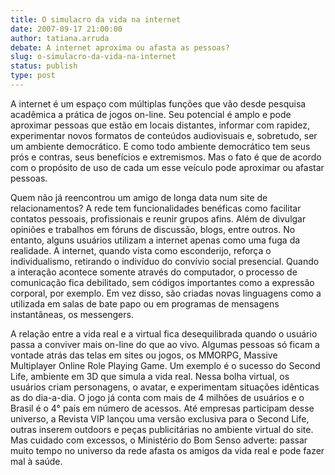 ```yaml
---
title: O simulacro da vida na internet
date: 2007-09-17 21:00:00
author: tatiana.arruda
debate: A internet aproxima ou afasta as pessoas?
slug: o-simulacro-da-vida-na-internet
status: publish 
type: post
---
```


A internet é um espaço com múltiplas funções que vão desde pesquisa acadêmica a prática de jogos on-line. Seu potencial é amplo e pode aproximar pessoas que estão em locais distantes, informar com rapidez, experimentar novos formatos de conteúdos audiovisuais e, sobretudo, ser um ambiente democrático. E como todo ambiente democrático tem seus prós e contras, seus benefícios e extremismos. Mas o fato é que de acordo com o propósito de uso de cada um esse veículo pode aproximar ou afastar pessoas.  

  

Quem não já reencontrou um amigo de longa data num site de relacionamentos? A rede tem funcionalidades benéficas como facilitar contatos pessoais, profissionais e reunir grupos afins. Além de divulgar opiniões e trabalhos em fóruns de discussão, blogs, entre outros. No entanto, alguns usuários utilizam a internet apenas como uma fuga da realidade. A internet, quando vista como esconderijo, reforça o individualismo, retirando o indivíduo do convívio social presencial. Quando a interação acontece somente através do computador, o processo de comunicação fica debilitado, sem códigos importantes como a expressão corporal, por exemplo. Em vez disso, são criadas novas linguagens como a utilizada em salas de bate papo ou em programas de mensagens instantâneas, os messengers.   

  

A relação entre a vida real e a virtual fica desequilibrada quando o usuário passa a conviver mais on-line do que ao vivo. Algumas pessoas só ficam a vontade atrás das telas em sites ou jogos, os MMORPG, Massive Multiplayer Online Role Playing Game. Um exemplo é o sucesso do Second Life, ambiente em 3D que simula a vida real. Nessa bolha virtual, os usuários criam personagens, o avatar, e experimentam situações idênticas as do dia-a-dia. O jogo já conta com mais de 4 milhões de usuários e o Brasil é o 4° país em número de acessos. Até empresas participam desse universo, a Revista VIP lançou uma versão exclusiva para o Second Life, outras inserem outdoors e peças publicitárias no ambiente virtual do site. Mas cuidado com excessos, o Ministério do Bom Senso adverte: passar muito tempo no universo da rede afasta os amigos da vida real e pode fazer mal à saúde.
